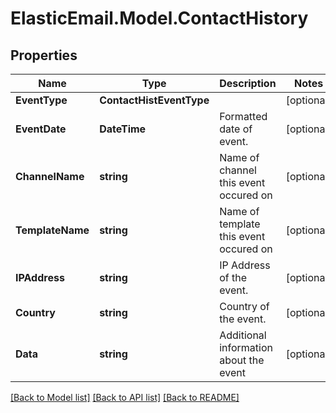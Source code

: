 # ElasticEmail.Model.ContactHistory

## Properties

Name | Type | Description | Notes
------------ | ------------- | ------------- | -------------
**EventType** | **ContactHistEventType** |  | [optional] 
**EventDate** | **DateTime** | Formatted date of event. | [optional] 
**ChannelName** | **string** | Name of channel this event occured on | [optional] 
**TemplateName** | **string** | Name of template this event occured on | [optional] 
**IPAddress** | **string** | IP Address of the event. | [optional] 
**Country** | **string** | Country of the event. | [optional] 
**Data** | **string** | Additional information about the event | [optional] 

[[Back to Model list]](../README.md#documentation-for-models) [[Back to API list]](../README.md#documentation-for-api-endpoints) [[Back to README]](../README.md)


